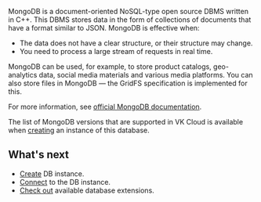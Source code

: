 MongoDB is a document-oriented NoSQL-type open source DBMS written in C++. This DBMS stores data in the form of collections of documents that have a format similar to JSON. MongoDB is effective when:

- The data does not have a clear structure, or their structure may change.
- You need to process a large stream of requests in real time.

MongoDB can be used, for example, to store product catalogs, geo-analytics data, social media materials and various media platforms. You can also store files in MongoDB — the GridFS specification is implemented for this.

For more information, see [official MongoDB documentation](https://docs.mongodb.com/).

The list of MongoDB versions that are supported in VK Cloud is available when [creating](../../../instructions/create) an instance of this database.

## What's next

- [Create](../../../instructions/create) DB instance.
- [Connect](../../../connect) to the DB instance.
- [Check out](../../extensions) available database extensions.
